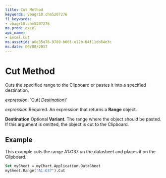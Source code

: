 ```yaml
---
title: Cut Method
keywords: vbagr10.chm5207276
f1_keywords:
- vbagr10.chm5207276
ms.prod: excel
api_name:
- Excel.Cut
ms.assetid: a0e35a76-9789-b661-e12b-04f11db84e3c
ms.date: 06/08/2017
---
```



# Cut Method

Cuts the specified range to the Clipboard or pastes it into a specified destination.

 _expression_. 'Cut( _Destination_)'

 _expression_ Required. An expression that returns a **Range** object.

 **Destination** Optional **Variant**. The range where the object should be pasted. If this argument is omitted, the object is cut to the Clipboard.

## Example

This example cuts the range A1:G37 on the datasheet and places it on the Clipboard.


```vb
Set mySheet = myChart.Application.DataSheet 
mySheet.Range("A1:G37").Cut
```


